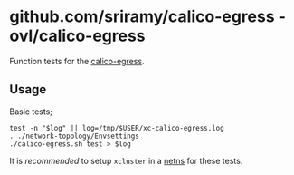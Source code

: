# github.com/sriramy/calico-egress - ovl/calico-egress

Function tests for the
[calico-egress](https://github.com/sriramy/calico-egress).

## Usage

Basic tests;
```
test -n "$log" || log=/tmp/$USER/xc-calico-egress.log
. ./network-topology/Envsettings
./calico-egress.sh test > $log
```

It is *recommended* to setup `xcluster` in a
[netns](https://github.com/Nordix/xcluster/blob/master/doc/netns.md)
for these tests.



